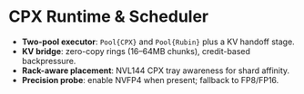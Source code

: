 
# CPX Runtime & Scheduler

<!-- MERGE-START: CPX_Runtime_Scheduler -->
- **Two-pool executor**: `Pool{CPX}` and `Pool{Rubin}` plus a KV handoff stage.
- **KV bridge**: zero-copy rings (16–64MB chunks), credit-based backpressure.
- **Rack-aware placement**: NVL144 CPX tray awareness for shard affinity.
- **Precision probe**: enable NVFP4 when present; fallback to FP8/FP16.
<!-- MERGE-END: CPX_Runtime_Scheduler -->
